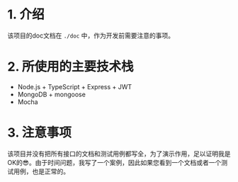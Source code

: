 # 1. 介绍

该项目的doc文档在 `./doc` 中，作为开发前需要注意的事项。



# 2. 所使用的主要技术栈

- Node.js + TypeScript + Express + JWT
- MongoDB + mongoose
- Mocha



# 3. 注意事项

该项目并没有把所有接口的文档和测试用例都写全，为了演示作用，足以证明我是OK的😎。由于时间问题，我写了一个案例，因此如果您看到一个文档或者一个测试用例，也是正常的。

